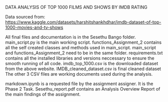 DATA ANALYSIS OF TOP 1000 FILMS AND SHOWS BY IMDB RATING

Data sourced from: https://www.kaggle.com/datasets/harshitshankhdhar/imdb-dataset-of-top-1000-movies-and-tv-shows

All final files and documentation is in the Sesethu Bango folder.
main_script.py is the main working script. functions_Assignment_2 contains all the self created classes and methods 
used in main_script. 
main_script and functions_Assignment_2 need to be in the same folder.
requirements.txt contains all the installed libraries and versions neccessary to ensure the smooth running of all code.
imdb_top_1000.csv is the downloaded dataset from the above website.
IMDB_cleaned_dataset.csv is final cleaned dataset
The other 3 CSV files are working documents used during the analysis.

markdown.ipynb is a requested file by the assignment assigner. It is the Phase 2 Task.
Sesethu_report.pdf contains an Analysis Overview Report of the main findings of the assignment. 

